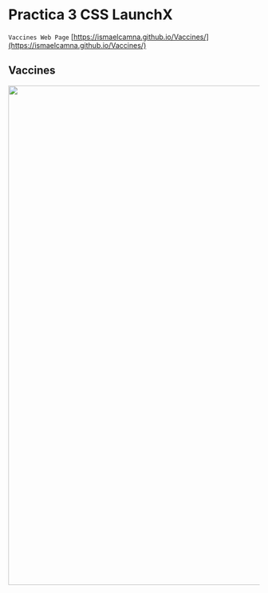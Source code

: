 # Practica 3 CSS LaunchX


`Vaccines Web Page` [https://ismaelcamna.github.io/Vaccines/](https://ismaelcamna.github.io/Vaccines/)

##  Vaccines
<p align="center">
  <img width="800" height="1000" src="https://raw.githubusercontent.com/IsmaelCamna/FrontEnd/main/03.-%20CSS/img/Vaccines.jpeg">
</p>
